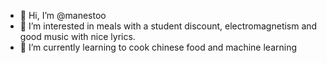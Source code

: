 - 👋 Hi, I’m @manestoo
- 👀 I’m interested in meals with a student discount, electromagnetism and good music with nice lyrics.
- 🌱 I’m currently learning to cook chinese food and machine learning

<!---
manestoo/manestoo is a ✨ special ✨ repository because its `README.md` (this file) appears on your GitHub profile.
You can click the Preview link to take a look at your changes.
--->
